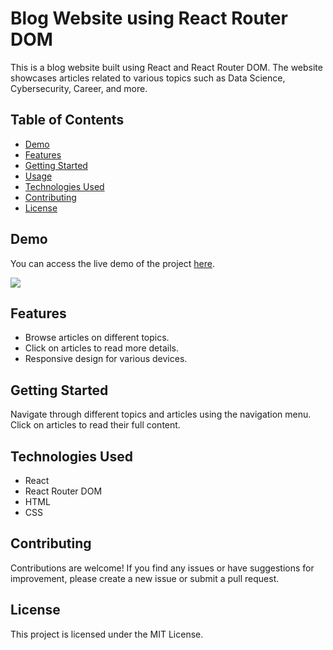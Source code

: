 # Blog Website using React Router DOM

This is a blog website built using React and React Router DOM. The website showcases articles related to various topics such as Data Science, Cybersecurity, Career, and more.

## Table of Contents

- [Demo](#demo)
- [Features](#features)
- [Getting Started](#getting-started)
- [Usage](#usage)
- [Technologies Used](#technologies-used)
- [Contributing](#contributing)
- [License](#license)

## Demo

You can access the live demo of the project [here](https://blog-using-react-router-dom-guvi.netlify.app/).

<img src='./src/assets/Images/GuviBlog.gif.gif'/>

## Features

- Browse articles on different topics.
- Click on articles to read more details.
- Responsive design for various devices.

## Getting Started

Navigate through different topics and articles using the navigation menu. Click on articles to read their full content.

## Technologies Used

- React
- React Router DOM
- HTML
- CSS

## Contributing

Contributions are welcome! If you find any issues or have suggestions for improvement, please create a new issue or submit a pull request.

## License

This project is licensed under the MIT License.
